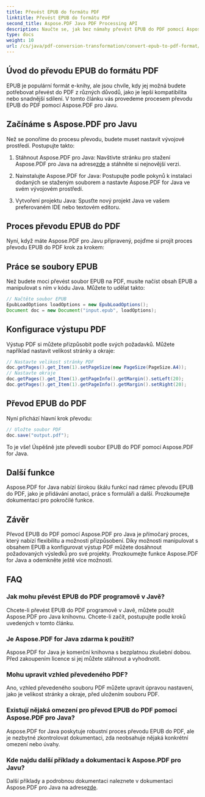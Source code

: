 ```yaml
---
title: Převést EPUB do formátu PDF
linktitle: Převést EPUB do formátu PDF
second_title: Aspose.PDF Java PDF Processing API
description: Naučte se, jak bez námahy převést EPUB do PDF pomocí Aspose.PDF pro Javu. Náš podrobný průvodce zjednodušuje převod EPUB do PDF.
type: docs
weight: 10
url: /cs/java/pdf-conversion-transformation/convert-epub-to-pdf-format/
---
```


## Úvod do převodu EPUB do formátu PDF

EPUB je populární formát e-knihy, ale jsou chvíle, kdy jej možná budete potřebovat převést do PDF z různých důvodů, jako je lepší kompatibilita nebo snadnější sdílení. V tomto článku vás provedeme procesem převodu EPUB do PDF pomocí Aspose.PDF pro Javu.

## Začínáme s Aspose.PDF pro Javu

Než se ponoříme do procesu převodu, budete muset nastavit vývojové prostředí. Postupujte takto:

1. Stáhnout Aspose.PDF pro Java: Navštivte stránku pro stažení Aspose.PDF pro Java na adrese[zde](https://releases.aspose.com/pdf/java/) a stáhněte si nejnovější verzi.

2. Nainstalujte Aspose.PDF for Java: Postupujte podle pokynů k instalaci dodaných se staženým souborem a nastavte Aspose.PDF for Java ve svém vývojovém prostředí.

3. Vytvoření projektu Java: Spusťte nový projekt Java ve vašem preferovaném IDE nebo textovém editoru.

## Proces převodu EPUB do PDF

Nyní, když máte Aspose.PDF pro Javu připravený, pojďme si projít proces převodu EPUB do PDF krok za krokem:

## Práce se soubory EPUB

Než budete moci převést soubor EPUB na PDF, musíte načíst obsah EPUB a manipulovat s ním v kódu Java. Můžete to udělat takto:

```java
// Načtěte soubor EPUB
EpubLoadOptions loadOptions = new EpubLoadOptions();
Document doc = new Document("input.epub", loadOptions);
```

## Konfigurace výstupu PDF

Výstup PDF si můžete přizpůsobit podle svých požadavků. Můžete například nastavit velikost stránky a okraje:

```java
// Nastavte velikost stránky PDF
doc.getPages().get_Item(1).setPageSize(new PageSize(PageSize.A4));
// Nastavte okraje
doc.getPages().get_Item(1).getPageInfo().getMargin().setLeft(20);
doc.getPages().get_Item(1).getPageInfo().getMargin().setRight(20);
```

## Převod EPUB do PDF

Nyní přichází hlavní krok převodu:

```java
// Uložte soubor PDF
doc.save("output.pdf");
```

To je vše! Úspěšně jste převedli soubor EPUB do PDF pomocí Aspose.PDF for Java.

## Další funkce

Aspose.PDF for Java nabízí širokou škálu funkcí nad rámec převodu EPUB do PDF, jako je přidávání anotací, práce s formuláři a další. Prozkoumejte dokumentaci pro pokročilé funkce.

## Závěr

Převod EPUB do PDF pomocí Aspose.PDF pro Java je přímočarý proces, který nabízí flexibilitu a možnosti přizpůsobení. Díky možnosti manipulovat s obsahem EPUB a konfigurovat výstup PDF můžete dosáhnout požadovaných výsledků pro své projekty. Prozkoumejte funkce Aspose.PDF for Java a odemkněte ještě více možností.

## FAQ

### Jak mohu převést EPUB do PDF programově v Javě?

Chcete-li převést EPUB do PDF programově v Javě, můžete použít Aspose.PDF pro Java knihovnu. Chcete-li začít, postupujte podle kroků uvedených v tomto článku.

### Je Aspose.PDF for Java zdarma k použití?

Aspose.PDF for Java je komerční knihovna s bezplatnou zkušební dobou. Před zakoupením licence si jej můžete stáhnout a vyhodnotit.

### Mohu upravit vzhled převedeného PDF?

Ano, vzhled převedeného souboru PDF můžete upravit úpravou nastavení, jako je velikost stránky a okraje, před uložením souboru PDF.

### Existují nějaká omezení pro převod EPUB do PDF pomocí Aspose.PDF pro Java?

Aspose.PDF for Java poskytuje robustní proces převodu EPUB do PDF, ale je nezbytné zkontrolovat dokumentaci, zda neobsahuje nějaká konkrétní omezení nebo úvahy.

### Kde najdu další příklady a dokumentaci k Aspose.PDF pro Javu?

 Další příklady a podrobnou dokumentaci naleznete v dokumentaci Aspose.PDF pro Java na adrese[zde](https://reference.aspose.com/pdf/java/).